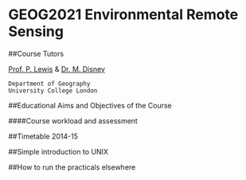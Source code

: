 # GEOG2021 Environmental Remote Sensing

##Course Tutors

[Prof. P. Lewis](http://www2.geog.ucl.ac.uk/~plewis) & [Dr. M. Disney](http://www.geog.ucl.ac.uk/about-the-department/people/academic-staff/mat-disney)

    Department of Geography
    University College London
    
##<a name="Education">Educational Aims and Objectives of the Course</a>

##<a name="workload">##Course workload and assessment</a>

##<a name="Timetable">Timetable 2014-15</a>

##<a name="UNIX">Simple introduction to UNIX</a>

##<a name="elsewhere">How to run the practicals elsewhere</a>
